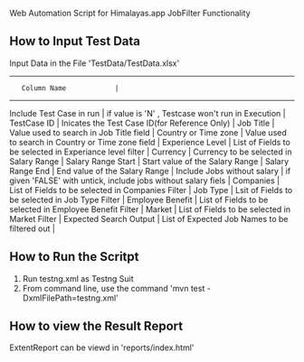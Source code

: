 Web Automation Script for Himalayas.app JobFilter Functionality


How to Input Test Data
----------------------
Input Data in the File 'TestData/TestData.xlsx'

____________________________________________________________________________________
       Column Name            |
_________________________________________________________________________________
Include Test Case in run      | if value is 'N' , Testcase won't run in Execution
                              | 
TestCase ID                   | Inicates the Test Case ID(for Reference Only)
                              |
Job Title                     | Value used to search in Job Title field
                              |
Country or Time zone          | Value used to search in Country or Time zone field
                              |
Experience Level              | List of Fields to be selected in Experiance level filter
                              |
Currency                      | Currency to be selected in Salary Range
                              |
Salary Range Start            | Start value of the Salary Range
                              |
Salary Range End              | End value of the Salary Range
                              |
Include Jobs without salary   | if given 'FALSE' with untick, include jobs without salary fiels
                              |
Companies                     | List of Fields to be selected in Companies Filter
                              |
Job Type                      | Lsit of Fields to be selected in Job Type Filter
                              |
Employee Benefit              | List of Fields to be selected in Employee Benefit Filter
                              |
Market                        | List of Fields to be selected in Market Filter
                              |
Expected Search Output        | List of Expected Job Names to be filtered out
                              | 


How to Run the Scritpt
-----------------------

1) Run testng.xml as Testng Suit
2) From command line, use the command 'mvn test -DxmlFilePath=testng.xml'

How to view the Result Report
------------------------------
ExtentReport can be viewd in 'reports/index.html'

